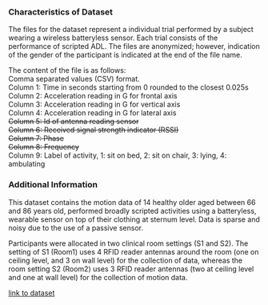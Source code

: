 ### Characteristics of Dataset

The files for the dataset represent a individual trial performed by a subject wearing 
a wireless batteryless sensor. Each trial consists of the performance of scripted ADL. 
The files are anonymized; however, indication of the gender of the participant is 
indicated at the end of the file name.

The content of the file is as follows:  
Comma separated values (CSV) format.  
Column 1: Time in seconds starting from 0 rounded to the closest 0.025s  
Column 2: Acceleration reading in G for frontal axis  
Column 3: Acceleration reading in G for vertical axis  
Column 4: Acceleration reading in G for lateral axis  
~~Column 5: Id of antenna reading sensor~~  
~~Column 6: Received signal strength indicator (RSSI)~~  
~~Column 7: Phase~~  
~~Column 8: Frequency~~  
Column 9: Label of activity, 1: sit on bed, 2: sit on chair, 3: lying, 4: ambulating

### Additional Information

This dataset contains the motion data of 14 healthy older aged between 66 and 86 years old, performed broadly scripted activities using a batteryless, wearable sensor on top of their clothing at sternum level. Data is sparse and noisy due to the use of a passive sensor.

Participants were allocated in two clinical room settings (S1 and S2). The setting of S1 (Room1) uses 4 RFID reader antennas around the room (one on ceiling level, and 3 on wall level) for the collection of data, whereas the room setting S2 (Room2) uses 3 RFID reader antennas (two at ceiling level and one at wall level) for the collection of motion data. 

[link to dataset](https://archive.ics.uci.edu/dataset/427/activity+recognition+with+healthy+older+people+using+a+batteryless+wearable+sensor)

